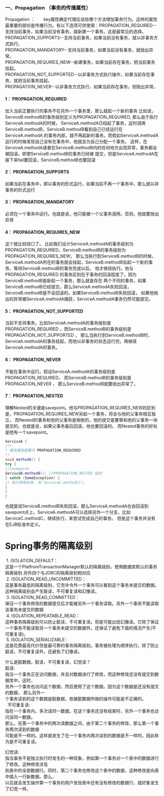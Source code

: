 ### 一、Propagation （事务的传播属性）
Propagation ：　　key属性确定代理应该给哪个方法增加事务行为。这样的属性最重要的部份是传播行为。有以下选项可供使用：PROPAGATION_REQUIRED--支持当前事务，如果当前没有事务，就新建一个事务。这是最常见的选择。<br>
PROPAGATION_SUPPORTS--支持当前事务，如果当前没有事务，就以非事务方式执行。<br>
PROPAGATION_MANDATORY--支持当前事务，如果当前没有事务，就抛出异常。<br>
PROPAGATION_REQUIRES_NEW--新建事务，如果当前存在事务，把当前事务挂起。<br>
PROPAGATION_NOT_SUPPORTED--以非事务方式执行操作，如果当前存在事务，就把当前事务挂起。<br>
PROPAGATION_NEVER--以非事务方式执行，如果当前存在事务，则抛出异常。<br>

#### 1： PROPAGATION_REQUIRED
加入当前正要执行的事务不在另外一个事务里，那么就起一个新的事务
比如说，ServiceB.methodB的事务级别定义为PROPAGATION_REQUIRED, 那么由于执行ServiceA.methodA的时候，
ServiceA.methodA已经起了事务，这时调用ServiceB.methodB，ServiceB.methodB看到自己已经运行在ServiceA.methodA
的事务内部，就不再起新的事务。而假如ServiceA.methodA运行的时候发现自己没有在事务中，他就会为自己分配一个事务。
这样，在ServiceA.methodA或者在ServiceB.methodB内的任何地方出现异常，事务都会被回滚。即使ServiceB.methodB的事务已经被
提交，但是ServiceA.methodA在接下来fail要回滚，ServiceB.methodB也要回滚


#### 2： PROPAGATION_SUPPORTS
如果当前在事务中，即以事务的形式运行，如果当前不再一个事务中，那么就以非事务的形式运行

#### 3： PROPAGATION_MANDATORY
必须在一个事务中运行。也就是说，他只能被一个父事务调用。否则，他就要抛出异常

#### 4： PROPAGATION_REQUIRES_NEW
这个就比较绕口了。 比如我们设计ServiceA.methodA的事务级别为PROPAGATION_REQUIRED，ServiceB.methodB的事务级别为PROPAGATION_REQUIRES_NEW，
那么当执行到ServiceB.methodB的时候，ServiceA.methodA所在的事务就会挂起，ServiceB.methodB会起一个新的事务，等待ServiceB.methodB的事务完成以后，
他才继续执行。他与PROPAGATION_REQUIRED 的事务区别在于事务的回滚程度了。因为ServiceB.methodB是新起一个事务，那么就是存在
两个不同的事务。如果ServiceB.methodB已经提交，那么ServiceA.methodA失败回滚，ServiceB.methodB是不会回滚的。如果ServiceB.methodB失败回滚，
如果他抛出的异常被ServiceA.methodA捕获，ServiceA.methodA事务仍然可能提交。

#### 5： PROPAGATION_NOT_SUPPORTED
当前不支持事务。比如ServiceA.methodA的事务级别是PROPAGATION_REQUIRED ，而ServiceB.methodB的事务级别是PROPAGATION_NOT_SUPPORTED ，
那么当执行到ServiceB.methodB时，ServiceA.methodA的事务挂起，而他以非事务的状态运行完，再继续ServiceA.methodA的事务。

#### 6： PROPAGATION_NEVER
不能在事务中运行。假设ServiceA.methodA的事务级别是PROPAGATION_REQUIRED， 而ServiceB.methodB的事务级别是PROPAGATION_NEVER ，
那么ServiceB.methodB就要抛出异常了。

#### 7： PROPAGATION_NESTED
理解Nested的关键是savepoint。他与PROPAGATION_REQUIRES_NEW的区别是，PROPAGATION_REQUIRES_NEW另起一个事务，将会与他的父事务相互独立，
而Nested的事务和他的父事务是相依的，他的提交是要等和他的父事务一块提交的。也就是说，如果父事务最后回滚，他也要回滚的。
而Nested事务的好处是他有一个savepoint。<br>
```Java
ServiceA {
/**
* 事务属性配置为 PROPAGATION_REQUIRED
*/
void methodA() {
try {
//savepoint
ServiceB.methodB(); //PROPAGATION_NESTED 级别
} catch (SomeException) {
// 执行其他业务, 如 ServiceC.methodC();
}
}
}
```
也就是说ServiceB.methodB失败回滚，那么ServiceA.methodA也会回滚到savepoint点上，ServiceA.methodA可以选择另外一个分支，比如
ServiceC.methodC，继续执行，来尝试完成自己的事务。
但是这个事务并没有在EJB标准中定义。

Spring事务的隔离级别<br>
===
 1. ISOLATION_DEFAULT： <br>这是一个PlatfromTransactionManager默认的隔离级别，使用数据库默认的事务隔离级别.另外四个与JDBC的隔离级别相对应<br>
 2. ISOLATION_READ_UNCOMMITTED： <br>这是事务最低的隔离级别，它充许令外一个事务可以看到这个事务未提交的数据。这种隔离级别会产生脏读，不可重复读和幻像读。<br>
 3. ISOLATION_READ_COMMITTED：<br>保证一个事务修改的数据提交后才能被另外一个事务读取。另外一个事务不能读取该事务未提交的数据<br>
 4. ISOLATION_REPEATABLE_READ： <br>这种事务隔离级别可以防止脏读，不可重复读。但是可能出现幻像读。它除了保证一个事务不能读取另一个事务未提交的数据外，还保证了避免下面的情况产生(不可重复读)。<br>
 5. ISOLATION_SERIALIZABLE :<br>这是花费最高代价但是最可靠的事务隔离级别。事务被处理为顺序执行。除了防止脏读，不可重复读外，还避免了幻像读。<br>

什么是脏数据，脏读，不可重复读，幻觉读？<br>
脏读: <br>
 指当一个事务正在访问数据，并且对数据进行了修改，而这种修改还没有提交到数据库中，这时，<br>
 另外一个事务也访问这个数据，然后使用了这个数据。因为这个数据是还没有提交的数据， 那么另外一<br>
 个事务读到的这个数据是脏数据，依据脏数据所做的操作可能是不正确的。<br>
 
不可重复读:<br>
 指在一个事务内，多次读同一数据。在这个事务还没有结束时，另外一个事务也访问该同一数据。<br>
 那么，在第一个事务中的两次读数据之间，由于第二个事务的修改，那么第一个事务两次读到的数据<br>
 可能是不一样的。这样就发生了在一个事务内两次读到的数据是不一样的，因此称为是不可重复读。<br>

幻觉读:<br> 
 指当事务不是独立执行时发生的一种现象，例如第一个事务对一个表中的数据进行了修改，这种修改涉及<br>
 到表中的全部数据行。同时，第二个事务也修改这个表中的数据，这种修改是向表中插入一行新数据。那么，<br>
 以后就会发生操作第一个事务的用户发现表中还有没有修改的数据行，就好象发生了幻觉一样。<br>
